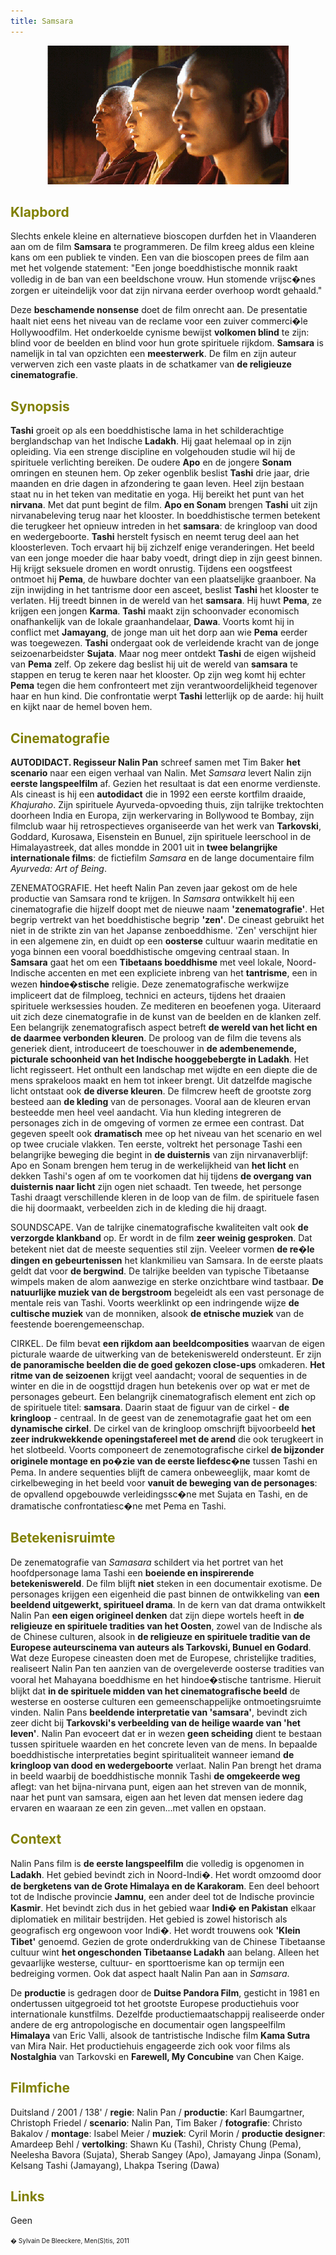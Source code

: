 ```yaml
---
title: Samsara 
---
```

<center>
<img src="samsara.gif" >
</center>

<a name="KLA"></a>

## <font color="#808000">**Klapbord**</font>

Slechts enkele kleine en alternatieve bioscopen durfden het in Vlaanderen aan om de film **Samsara** te programmeren. De film kreeg aldus een kleine kans om een publiek te vinden. Een van die bioscopen prees de film aan met het volgende statement: "Een jonge boeddhistische monnik raakt volledig in de ban van een beeldschone vrouw. Hun stomende vrijsc�nes zorgen er uiteindelijk voor dat zijn nirvana eerder overhoop wordt gehaald."

Deze **beschamende nonsense** doet de film onrecht aan. De presentatie haalt niet eens het niveau van de reclame voor een zuiver commerci�le Hollywoodfilm. Het onderkoelde cynisme bewijst **volkomen blind** te zijn: blind voor de beelden en blind voor hun grote spirituele rijkdom. **Samsara** is namelijk in tal van opzichten een **meesterwerk**. De film en zijn auteur verwerven zich een vaste plaats in de schatkamer van **de religieuze cinematografie**.

<a name="SYN"></a>

## <font color="#808000">**Synopsis**</font>

**Tashi** groeit op als een boeddhistische lama in het schilderachtige berglandschap van het Indische **Ladakh**. Hij gaat helemaal op in zijn opleiding. Via een strenge discipline en volgehouden studie wil hij de spirituele verlichting bereiken. De oudere **Apo** en de jongere **Sonam** omringen en steunen hem. Op zeker ogenblik beslist **Tashi** drie jaar, drie maanden en drie dagen in afzondering te gaan leven. Heel zijn bestaan staat nu in het teken van meditatie en yoga. Hij bereikt het punt van het **nirvana**. Met dat punt begint de film. **Apo en Sonam** brengen **Tashi** uit zijn nirvanabeleving terug naar het klooster. In boeddhistische termen betekent die terugkeer het opnieuw intreden in het **samsara**: de kringloop van dood en wedergeboorte. **Tashi** herstelt fysisch en neemt terug deel aan het kloosterleven. Toch ervaart hij bij zichzelf enige veranderingen. Het beeld van een jonge moeder die haar baby voedt, dringt diep in zijn geest binnen. Hij krijgt seksuele dromen en wordt onrustig. Tijdens een oogstfeest ontmoet hij **Pema**, de huwbare dochter van een plaatselijke graanboer. Na zijn inwijding in het tantrisme door een asceet, beslist **Tashi** het klooster te verlaten. Hij treedt binnen in de wereld van het **samsara**. Hij huwt **Pema**, ze krijgen een jongen **Karma**. **Tashi** maakt zijn schoonvader economisch onafhankelijk van de lokale graanhandelaar, **Dawa**. Voorts komt hij in conflict met **Jamayang**, de jonge man uit het dorp aan wie **Pema** eerder was toegewezen. **Tashi** ondergaat ook de verleidende kracht van de jonge seizoenarbeidster **Sujata**. Maar nog meer ontdekt **Tashi** de eigen wijsheid van **Pema** zelf. Op zekere dag beslist hij uit de wereld van **samsara** te stappen en terug te keren naar het klooster. Op zijn weg komt hij echter **Pema** tegen die hem confronteert met zijn verantwoordelijkheid tegenover haar en hun kind. Die confrontatie werpt **Tashi** letterlijk op de aarde: hij huilt en kijkt naar de hemel boven hem.

<a name="CIN"></a>

## <font color="#808000">**Cinematografie**</font>

<span class="menstis">**AUTODIDACT**</span>**. Regisseur Nalin Pan** schreef samen met Tim Baker **het scenario** naar een eigen verhaal van Nalin. Met _Samsara_ levert Nalin zijn **eerste langspeelfilm** af. Gezien het resultaat is dat een enorme verdienste. Als cineast is hij een **autodidact** die in 1992 een eerste kortfilm draaide, _Khajuraho_. Zijn spirituele Ayurveda-opvoeding thuis, zijn talrijke trektochten doorheen India en Europa, zijn werkervaring in Bollywood te Bombay, zijn filmclub waar hij retrospectieves organiseerde van het werk van **Tarkovski**, Goddard, Kurosawa, Eisenstein en Bunuel, zijn spirituele leerschool in de Himalayastreek, dat alles mondde in 2001 uit in **twee belangrijke internationale films**: de fictiefilm _Samsara_ en de lange documentaire film _Ayurveda: Art of Being_.

<span class="menstis">ZENEMATOGRAFIE</span>. Het heeft Nalin Pan zeven jaar gekost om de hele productie van Samsara rond te krijgen. In _Samsara_ ontwikkelt hij een cinematografie die hijzelf doopt met de nieuwe naam **'zenematografie'**. Het begrip vertrekt van het boeddhistische begrip **'zen'**. De cineast gebruikt het niet in de strikte zin van het Japanse zenboeddhisme. 'Zen' verschijnt hier in een algemene zin, en duidt op een **oosterse** cultuur waarin meditatie en yoga binnen een vooral boeddhistische omgeving centraal staan. In **Samsara** gaat het om een **Tibetaans boeddhisme** met veel lokale, Noord-Indische accenten en met een expliciete inbreng van het **tantrisme**, een in wezen **hindoe�stische** religie. Deze zenematografische werkwijze impliceert dat de filmploeg, technici en acteurs, tijdens het draaien spirituele werksessies houden. Ze mediteren en beoefenen yoga. Uiteraard uit zich deze cinematografie in de kunst van de beelden en de klanken zelf. Een belangrijk zenematografisch aspect betreft **de wereld van het licht en de daarmee verbonden kleuren**. De proloog van de film die tevens als generiek dient, introduceert de toeschouwer in **de adembenemende, picturale schoonheid van het Indische hooggebebergte in Ladakh**. Het licht regisseert. Het onthult een landschap met wijdte en een diepte die de mens sprakeloos maakt en hem tot inkeer brengt. Uit datzelfde magische licht ontstaat ook **de diverse kleuren**. De filmcrew heeft de grootste zorg besteed aan **de kleding** van de personages. Vooral aan de kleuren ervan besteedde men heel veel aandacht. Via hun kleding integreren de personages zich in de omgeving of vormen ze ermee een contrast. Dat gegeven speelt ook **dramatisch** mee op het niveau van het scenario en wel op twee cruciale vlakken. Ten eerste, voltrekt het personage Tashi een belangrijke beweging die begint in **de duisternis** van zijn nirvanaverblijf: Apo en Sonam brengen hem terug in de werkelijkheid van **het licht** en dekken Tashi's ogen af om te voorkomen dat hij tijdens **de overgang van duisternis naar licht** zijn ogen niet schaadt. Ten tweede, het personge Tashi draagt verschillende kleren in de loop van de film. de spirituele fasen die hij doormaakt, verbeelden zich in de kleding die hij draagt.

<span class="menstis">SOUNDSCAPE</span>. Van de talrijke cinematografische kwaliteiten valt ook **de verzorgde klankband** op. Er wordt in de film **zeer weinig gesproken**. Dat betekent niet dat de meeste sequenties stil zijn. Veeleer vormen **de re�le dingen en gebeurtenissen** het klankmilieu van Samsara. In de eerste plaats geldt dat voor **de bergwind**. De talrijke beelden van typische Tibetaanse wimpels maken de alom aanwezige en sterke onzichtbare wind tastbaar. **De natuurlijke muziek van de bergstroom** begeleidt als een vast personage de mentale reis van Tashi. Voorts weerklinkt op een indringende wijze **de cultische muziek** van de monniken, alsook **de etnische muziek** van de feestende boerengemeenschap.

<span class="menstis">CIRKEL</span>. De film bevat **een rijkdom aan beeldcomposities** waarvan de eigen picturale waarde de uitwerking van de betekeniswereld ondersteunt. Er zijn **de panoramische beelden die de goed gekozen close-ups** omkaderen. **Het ritme van de seizoenen** krijgt veel aandacht; vooral de sequenties in de winter en die in de oogsttijd dragen hun betekenis over op wat er met de personages gebeurt. Een belangrijk cinematografisch element ent zich op de spirituele titel: **samsara**. Daarin staat de figuur van de cirkel - **de kringloop** - centraal. In de geest van de zenemotagrafie gaat het om een **dynamische cirkel**. De cirkel van de kringloop omschrijft bijvoorbeeld **het zeer indrukwekkende openingstafereel met de arend** die ook terugkeert in het slotbeeld. Voorts componeert de zenemotografische cirkel **de bijzonder originele montage en po�zie van de eerste liefdesc�ne** tussen Tashi en Pema. In andere sequenties blijft de camera onbeweeglijk, maar komt de cirkelbeweging in het beeld voor **vanuit de beweging van de personages**: de opvallend opgebouwde verleidingssc�ne met Sujata en Tashi, en de dramatische confrontatiesc�ne met Pema en Tashi.

<a name="BET"></a>

## <font color="#808000">**Betekenisruimte**</font>

De zenematografie van _Samasara_ schildert via het portret van het hoofdpersonage lama Tashi een **boeiende en inspirerende betekeniswereld**. De film blijft **niet** steken in een documentair exotisme. De personages krijgen een eigenheid die past binnen de ontwikkeling van **een beeldend uitgewerkt, spiritueel drama**. In de kern van dat drama ontwikkelt Nalin Pan **een eigen origineel denken** dat zijn diepe wortels heeft in **de religieuze en spirituele tradities van het Oosten**, zowel van de Indische als de Chinese culturen, alsook in **de religieuze en spirituele traditie van de Europese auteurscinema van auteurs als Tarkovski, Bunuel en Godard**. Wat deze Europese cineasten doen met de Europese, christelijke tradities, realiseert Nalin Pan ten aanzien van de overgeleverde oosterse tradities van vooral het Mahayana boeddhisme en het hindoe�stische tantrisme. Hieruit blijkt dat **in de spirituele midden van het cinematografische beeld** de westerse en oosterse culturen een gemeenschappelijke ontmoetingsruimte vinden. Nalin Pans **beeldende interpretatie van 'samsara'**, bevindt zich zeer dicht bij **Tarkovski's verbeelding van de heilige waarde van 'het leven'**. Nalin Pan evoceert dat er in wezen **geen scheiding** dient te bestaan tussen spirituele waarden en het concrete leven van de mens. In bepaalde boeddhistische interpretaties begint spiritualiteit wanneer iemand **de kringloop van dood en wedergeboorte** verlaat. Nalin Pan brengt het drama in beeld waarbij de boeddhistische monnik Tashi **de omgekeerde weg** aflegt: van het bijna-nirvana punt, eigen aan het streven van de monnik, naar het punt van samsara, eigen aan het leven dat mensen iedere dag ervaren en waaraan ze een zin geven...met vallen en opstaan.

<a name="CON"></a>

## <font color="#808000">**Context**</font>

Nalin Pans film is **de eerste langspeelfilm** die volledig is opgenomen in **Ladakh**. Het gebied bevindt zich in Noord-Indi�. Het wordt omzoomd door **de bergketens van de Grote Himalaya en de Karakoram**. Een deel behoort tot de Indische provincie **Jamnu**, een ander deel tot de Indische provincie **Kasmir**. Het bevindt zich dus in het gebied waar **Indi� en Pakistan** elkaar diplomatiek en militair bestrijden. Het gebied is zowel historisch als geografisch erg ongewoon voor Indi�. Het wordt trouwens ook **'Klein Tibet'** genoemd. Gezien de grote onderdrukking van de Chinese Tibetaanse cultuur wint **het ongeschonden Tibetaanse Ladakh** aan belang. Alleen het gevaarlijke westerse, cultuur- en sporttoerisme kan op termijn een bedreiging vormen. Ook dat aspect haalt Nalin Pan aan in _Samsara_.

De **productie** is gedragen door de **Duitse Pandora Film**, gesticht in 1981 en ondertussen uitgegroeid tot het grootste Europese productiehuis voor internationale kunstfilms. Dezelfde productiemaatschappij realiseerde onder andere de erg antropologische en documentair ogen langspeelfilm **Himalaya** van Eric Valli, alsook de tantristische Indische film **Kama Sutra** van Mira Nair. Het productiehuis engageerde zich ook voor films als **Nostalghia** van Tarkovski en **Farewell, My Concubine** van Chen Kaige.

<a name="FIL"></a>

## <font color="#808000">**Filmfiche**</font>

Duitsland / 2001 / 138' / **regie**: Nalin Pan / **productie**: Karl Baumgartner, Christoph Friedel / **scenario**: Nalin Pan, Tim Baker / **fotografie**: Christo Bakalov / **montage**: Isabel Meier / **muziek**: Cyril Morin / **productie designer**: Amardeep Behl / **vertolking**: Shawn Ku (Tashi), Christy Chung (Pema), Neelesha Bavora (Sujata), Sherab Sangey (Apo), Jamayang Jinpa (Sonam), Kelsang Tashi (Jamayang), Lhakpa Tsering (Dawa)

<a name="LIN"></a>

## <font color="#808000">**Links**</font>

Geen

<font size="-2">� Sylvain De Bleeckere, Men(S)tis, 2011</font>
